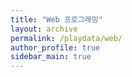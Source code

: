 ```yaml
---
title: "Web 프로그래밍"
layout: archive
permalink: /playdata/web/
author_profile: true
sidebar_main: true
---
```

